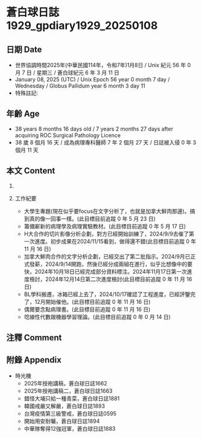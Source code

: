 [_metadata_:encoding]: - "utf-8"
[_metadata_:language]: - "zh-Hant-TW"
[_metadata_:fileformat]: - "markdown"
[_metadata_:MIME_type]: - "text/plain"
[_metadata_:markdown_version]: - "commonmark version 0.30"
[_metadata_:markdown_spec]: - "https://spec.commonmark.org/0.30/"

# 蒼白球日誌1929_gpdiary1929_20250108 #

## 日期 Date ##

* 世界協調時間2025年(中華民國114年，令和7年)1月8日 / Unix 紀元 56 年 0 月 7 日 / 星期三 / 蒼白球紀元 6 年 3 月 11 日
* January 08, 2025 (UTC) / Unix Epoch 56 year 0 month 7 day / Wednesday / Globus Pallidum year 6 month 3 day 11
* 特殊註記:

## 年齡 Age ##

* 38 years 8 months 16 days old / 7 years 2 months 27 days after acquiring ROC Surgical Pathology Licence
* 38 歲 8 個月 16 天 / 成為病理專科醫師 7 年 2 個月 27 天 / 日誌被入侵 0 年 3 個月 11 天

## 本文 Content ##

1. 

2. 工作紀要

    - 大學生專題(現在似乎要focus在文字分析了，也就是加拿大鮮肉那邊)。搞到真的像一回事一樣。(此目標目前追蹤 0 年 5 月 23 日)
    - 籌備嶄新的病理學及病理實驗教材。(此目標目前追蹤 0 年 5 月 17 日)
    - H大合作的切片影像分析企劃，對方已經開始訓練了，2024/9/9去催了第一次進度。初步成果在2024/11/15看到，做得還不錯(此目標目前追蹤 0 年 11 月 16 日)
    - 加拿大鮮肉合作的文字分析企劃，已經交出了第二批指示。2024/9月已正式發薪，2024/9/14開跑，然後已經分成兩組在進行，似乎比想像中的要快，2024年10月18日已經完成部分資料標注。2024年11月17日第一次進度檢討，2024年12月14日第二次進度檢討(此目標目前追蹤 0 年 11 月 16 日)
    - BL學科搬遷，冰箱已經上去了，2024/10/17確認了工程進度，已經評鑒完了，12月開始催他。(此目標目前追蹤 0 年 11 月 16 日)
    - 偶爾要念點病理書。(此目標目前追蹤 0 年 11 月 16 日)
    - 唸線性代數跟機器學習理論。(此目標目前追蹤 0 年 0 月 14 日)

## 注釋 Comment ##


## 附錄 Appendix ##

* 時光機
    - 2025年授袍講稿，蒼白球日誌1662
    - 2025年授袍講稿二，蒼白球日誌1663
    - 錯怪大埔只給一種青菜，蒼白球日誌1881
    - 韓國戒嚴又解嚴，蒼白球日誌1893
    - 台灣疫情第三級警戒，蒼白球日誌0595
    - 開始用安耐曬，蒼白球日誌1894
    - 中華隊奪得12強冠軍，蒼白球日誌1883

